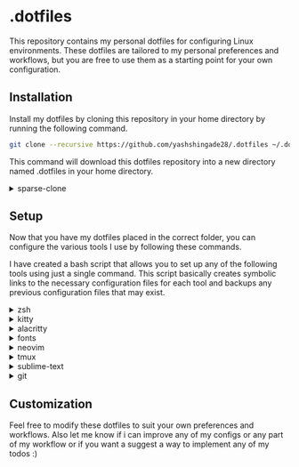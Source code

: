 # .dotfiles

This repository contains my personal dotfiles for configuring Linux environments. These dotfiles are tailored to my personal preferences and workflows, but you are free to use them as a starting point for your own configuration.

## Installation
Install my dotfiles by cloning this repository in your home directory by running the following command.
```bash
git clone --recursive https://github.com/yashshingade28/.dotfiles ~/.dotfiles
```
This command will download this dotfiles repository into a new directory named .dotfiles in your home directory.

<details>
  <summary>sparse-clone</summary>
  
In case you want to only clone some folders/files from my .dotfiles run the following command.
```bash
git clone --no-checkout --depth=1 --filter=blob:none https://github.com/yashshingade28/.dotfiles.git ~/.dotfiles
```
Now you can sparse-checkout all the files and folders you want.
Here is a command for example which you can run inside the .dotfiles folder to clone only setup.sh and sublime-setup folder from my .dotfiles.
```bash
git sparse-checkout set --no-cone sublime-setup /setup.sh ; git checkout
```
</details>

## Setup
Now that you have my dotfiles placed in the correct folder, you can configure the various tools I use by following these commands. 

I have created a bash script that allows you to set up any of the following tools using just a single command. This script basically creates symbolic links to the necessary configuration files for each tool and backups any previous configuration files that may exist.

<details>
  <summary>zsh</summary>
Run the following command to setup my zsh config.

```bash
bash ~/.dotfiles/setup.sh zsh
```
</details>

<details>
  <summary>kitty</summary>
Run the following command to setup my kitty config.

```bash
bash ~/.dotfiles/setup.sh kitty
```
</details>

<details>
  <summary>alacritty</summary>
Run the following command to setup my alacritty config.

```bash
bash ~/.dotfiles/setup.sh alacritty
```
</details>

<details>
  <summary>fonts</summary>
Run the following command to setup my fonts for the current user.

```bash
bash ~/.dotfiles/setup.sh fonts
```
Note: Please note that this command will load all the fonts present in the `~/.local/share/fonts` directory for the current user, but it will not automatically set any font as the default. You will need to manually set your desired font in your system settings or in your application's font preferences.  
</details>

<details>
  <summary>neovim</summary>
Run the following command to setup my neovim config for the current user.

```bash
bash ~/.dotfiles/setup.sh nvim
```
Note: I use [nvchad](https://nvchad.com) as my base neovim config, this script will download that for you along with backing up your old config and then link my nvchad custom folder to the base config.
</details>

<details>
  <summary>tmux</summary>
Run the following command to setup my tmux config.

```bash
bash ~/.dotfiles/setup.sh tmux
```
Note: Thanks to [Grégory Pakosz](https://github.com/gpakosz) for his amazing [tmux configs](https://github.com/gpakosz/.tmux) from which i've borrowed most of my tmux configuration.
</details>

<details>
  <summary>sublime-text</summary>
Run the following command to setup my sublime-text config which is more specifically geared towards competitive programming, it consists of snippets for all the data structures and algorithms that i use during my competitive programming contests which can also be found [here](https://github.com/yashshingade28/competitive-programming) . 

```bash
bash ~/.dotfiles/setup.sh sublime
```
</details>

<details>
  <summary>git</summary>
Run the following command to setup my git config.

```bash
bash ~/.dotfiles/setup.sh git
```
</details>

## Customization
Feel free to modify these dotfiles to suit your own preferences and workflows. Also let me know if i can improve any of my configs or any part of my workflow or if you want a suggest a way to implement any of my todos :)
